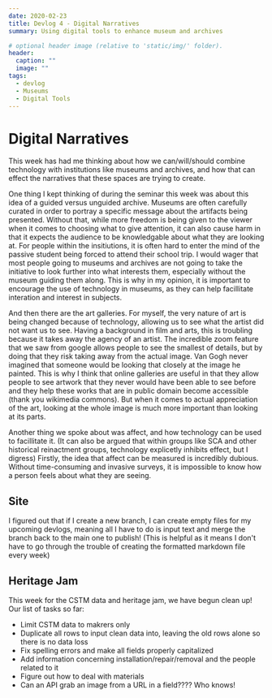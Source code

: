 ```yaml
---
date: 2020-02-23
title: Devlog 4 - Digital Narratives
summary: Using digital tools to enhance museum and archives

# optional header image (relative to 'static/img/' folder).
header:
  caption: ""
  image: ""
tags:
  - devlog
  - Museums
  - Digital Tools
---
```


# Digital Narratives

This week has had me thinking about how we can/will/should combine technology with institutions like museums and archives, and how that can effect the narratives that these spaces are trying to create.

One thing I kept thinking of during the seminar this week was about this idea of a guided versus unguided archive. Museums are often carefully curated in order to portray a specific message about the artifacts being presented. Without that, while more freedom is being given to the viewer when it comes to choosing what to give attention, it can also cause harm in that it expects the audience to be knowledgable about what they are looking at. For people within the insitiutions, it is often hard to enter the mind of the passive student being forced to attend their school trip. I would wager that most people going to museums and archives are not going to take the initiative to look further into what interests them, especially without the museum guiding them along. This is why in my opinion, it is important to encourage the use of technology in museums, as they can help facillitate interation and interest in subjects.

And then there are the art galleries. For myself, the very nature of art is being changed because of technology, allowing us to see what the artist did not want us to see. Having a background in film and arts, this is troubling because it takes away the agency of an artist. The incredible zoom feature that we saw from google allows people to see the smallest of details, but by doing that they risk taking away from the actual image. Van Gogh never imagined that someone would be looking that closely at the image he painted. This is why I think that online galleries are useful in that they allow people to see artwork that they never would have been able to see before and they help these works that are in public domain become accessible (thank you wikimedia commons). But when it comes to actual appreciation of the art, looking at the whole image is much more important than looking at its parts. 

Another thing we spoke about was affect, and how technology can be used to facillitate it. (It can also be argued that within groups like SCA and other historical reinactment groups, technology explicetly inhibits effect, but I digress) Firstly, the idea that affect can be measured is incredibly dubious. Without time-consuming and invasive surveys, it is impossible to know how a person feels about what they are seeing. 

## Site

I figured out that if I create a new branch, I can create empty files for my upcoming devlogs, meaning all I have to do is input text and merge the branch back to the main one to publish! (This is helpful as it means I don't have to go through the trouble of creating the formatted markdown file every week)

## Heritage Jam

This week for the CSTM data and heritage jam, we have begun clean up! Our list of tasks so far:
- Limit CSTM data to makrers only
- Duplicate all rows to input clean data into, leaving the old rows alone so there is no data loss
- Fix spelling errors and make all fields properly capitalized
- Add information concerning installation/repair/removal and the people related to it
- Figure out how to deal with materials
- Can an API grab an image from a URL in a field???? Who knows!

